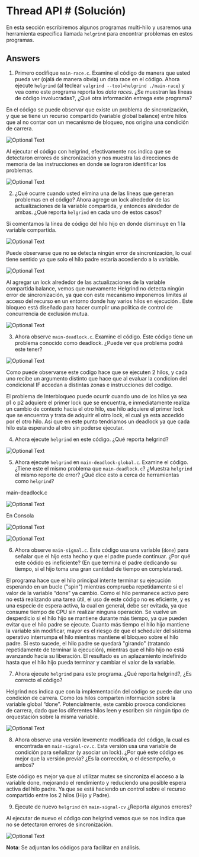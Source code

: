 # Thread API # (Solución)

En esta sección escribiremos algunos programas multi-hilo y usaremos una herramienta específica llamada ```helgrind``` para encontrar problemas en estos programas. 

## Answers ##

1. Primero codifique ```main-race.c```. Examine el código de manera que usted pueda ver (ojalá de manera obvia) un data race en el código. Ahora ejecute ```helgrind``` (al teclear ```valgrind --tool=helgrind ./main-race```) y vea como este programa reporta los *data races*. ¿Se muestran las líneas de código involucradas?, ¿Qué otra información entrega este programa?

En el código se puede observar que existe un problema de sincronización, y que se tiene un recurso compartido (variable global balance) entre hilos que al no contar con un mecanismo de bloqueo, nos origina una condición de carrera.

![Optional Text](../lab/Pantallazos/1.png)

Al ejecutar el código con helgrind, efectivamente nos indica que se detectaron errores de sincronización y nos muestra las direcciones de memoria de las instrucciones en donde se lograron identificar los problemas.

![Optional Text](../lab/Pantallazos/1.2.png)

2. ¿Qué ocurre cuando usted elimina una de las líneas que generan problemas en el código? Ahora agrege un lock alrededor de las actualizaciones de la variable compartida, y entonces alrededor de ambas. ¿Qué reporta ```helgrind``` en cada uno de estos casos?

Si comentamos la línea de código del hilo hijo en donde disminuye en 1 la variable compartida.

![Optional Text](../lab/Pantallazos/Imagen2.1.png)

Puede observarse que no se detecta ningún error de sincronización, lo cual tiene sentido ya que solo el hilo padre estaría accediendo a la variable.

![Optional Text](../lab/Pantallazos/Imagen2.3.png)

Al agregar un lock alrededor de las actualizaciones de la variable compartida balance, vemos que nuevamente Helgrind no detecta ningún error de sincronización, ya que con este mecanismo imponemos límites al acceso del recurso en un entorno donde hay varios hilos en ejecución . Este bloqueo está diseñado para hacer cumplir una política de control de concurrencia de exclusión mutua.

![Optional Text](../lab/Pantallazos/2.4.png)

3. Ahora observe ```main-deadlock.c```. Examine el código. Este código tiene un problema conocido como deadlock. ¿Puede ver que problema podrá este tener?

![Optional Text](../lab/Pantallazos/3.png)

Como puede observarse este codigo hace que se ejecuten 2 hilos, y cada uno recibe un argumento distinto que hace que al evaluar la condicion del condicional IF accedan a distintas zonas e instrucciones del codigo.

El problema de Interbloqueo puede ocurrir cuando uno de los hilos ya sea p1 o p2 adquiere el primer lock que se encuentra, e inmediatamente realiza un cambio de contexto hacia el otro hilo, ese hilo adquiere el primer lock que se encuentra y trata de adquirir el otro lock, el cual ya esta accedido por el otro hilo. Asi que en este punto tendriamos un deadlock ya que cada hilo esta esperando al otro sin poderse ejecutar.


4. Ahora ejecute ```helgrind``` en este código. ¿Qué reporta helgrind?

![Optional Text](../lab/Pantallazos/4.png)

5. Ahora ejecute ```helgrind``` en ```main-deadlock-global.c```. Examine el código. ¿Tiene este el mismo problema que ```main-deadlock.c```? ¿Muestra ```helgrind``` el mismo reporte de error? ¿Qué dice esto a cerca de herramientas como ```helgrind```?

main-deadlock.c

![Optional Text](../lab/Pantallazos/5.1.png)

En Consola

![Optional Text](../lab/Pantallazos/5.1.1.png)

![Optional Text](../lab/Pantallazos/5.2.2.png)


6. Ahora observe ```main-signal.c```. Este código usa una variable (```done```) para señalar que el hijo esta hecho y que el padre puede continuar. ¿Por qué este códido es ineficiente? (En que termina el padre dedicando su tiempo, si el hijo toma una gran cantidad de tiempo en completarse).

El programa hace que el hilo principal intente terminar su ejecución esperando en un bucle ("spin") mientras comprueba repetidamente si el valor de la variable “done” ya cambio. Como el hilo permanece activo pero no está realizando una tarea útil, el uso de este código no es eficiente, y  es una especie de espera activa, la cual en general, debe ser evitada, ya que consume tiempo de CPU sin realizar ninguna operación.
Se vuelve un desperdicio si el hilo hijo se mantiene durante más tiempo, ya que pueden evitar que el hilo padre se ejecute. Cuanto más tiempo el hilo hijo  mantiene la variable sin modificar, mayor es el riesgo de que el scheduler del sistema operativo interrumpa el hilo mientras mantiene el bloqueo sobre el hilo padre. Si esto sucede, el hilo padre se quedará "girando" (tratando repetidamente de terminar la ejecución), mientras que el hilo hijo no está avanzando hacia su liberación. El resultado es un aplazamiento indefinido hasta que el hilo hijo pueda terminar y cambiar el valor de la variable. 


7. Ahora ejecute ```helgrind``` para este programa. ¿Qué reporta helgrind?, ¿Es correcto el código?

Helgrind nos indica que con la implementación del código se puede dar una condición de carrera.
Como los hilos comparten información sobre la variable global “done”. Potencialmente, este cambio provoca condiciones de carrera, dado que los diferentes hilos leen y escriben sin ningún tipo de orquestación sobre la misma variable.

![Optional Text](../lab/Pantallazos/7.png)

8. Ahora observe una versión levemente modificada del código, la cual es encontrada en ```main-signal-cv.c```. Esta versión usa una variable de condición para señalizar (y asociar un lock). ¿Por qué este código es mejor que la versión previa? ¿Es la corrección, o el desempeño, o ambos?

Este código es mejor ya que al utilizar mutex se sincroniza el acceso a la variable done, mejorando el rendimiento y reduciendo una posible espera activa del hilo padre. Ya que se está haciendo un control sobre el recurso compartido entre los 2 hilos (Hijo y Padre).

9. Ejecute de nuevo ```helgrind``` en ```main-signal-cv``` ¿Reporta algunos errores?

Al ejecutar de nuevo el código con helgrind vemos que se nos indica que no se detectaron errores de sincronización.

![Optional Text](../lab/Pantallazos/9.png)

**Nota**: Se adjuntan los códigos para facilitar en análisis.
